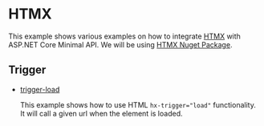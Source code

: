# HTMX

This example shows various examples on how to integrate [HTMX](https://htmx.org/) with ASP.NET Core Minimal API. We will be using [HTMX Nuget Package](https://www.nuget.org/packages/Htmx).

## Trigger

* [trigger-load](trigger-load)

  This example shows how to use HTML `hx-trigger="load"` functionality. It will call a given url when the element is loaded.